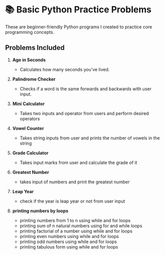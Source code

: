 # 📚 Basic Python Practice Problems

These are beginner-friendly Python programs I created to practice core programming concepts.

## Problems Included

1. **Age in Seconds**  
   - Calculates how many seconds you've lived.

2. **Palindrome Checker**  
   - Checks if a word is the same forwards and backwards with user input.

3. **Mini Calculator**   
   - Takes two inputs and operator from users and perform desired operators 

4. **Vowel Counter**
   - Takes string inputs from user and prints the number of vowels in the string   

5. **Grade Calculator**
   - Takes input marks from user and calculate the grade of it

6. **Greatest Number**
   - takes input of numbers and print the greatest number

7. **Leap Year**
   - check if the year is leap year or not from user input

8. **printing numbers by loops**
   -  printing numbers from 1 to n using while and for loops
   -  printing sum of n natural numbers using for and while loops
   -  printing factorial of a number using while and for loops
   -  printing even numbers using while and for loops
   -  printing odd numbers using while and for loops
   -  printing tabulous form using while and for loops

